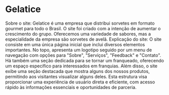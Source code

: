 # Gelatice
Sobre o site:
Gelatice é uma empresa que distribui sorvetes em formato gourmet para todo o Brasil. O site foi criado com a intenção de aumentar o crescimento do grupo. Oferecemos uma variedade de sabores, mas a especialidade da empresa são sorvetes de avelã. 
Explicação do site:
O site consiste em uma única página inicial que inclui diversos elementos importantes. No topo, apresenta um logotipo seguido por um menu de navegação com opções para "Sobre", "Serviços", "Feedback" e "Contato". Há também uma seção dedicada para se tornar um franqueado, oferecendo um espaço específico para interessados em franquias. Além disso, o site exibe uma seção destacada que mostra alguns dos nossos produtos, permitindo aos visitantes visualizar alguns deles. Esta estrutura visa proporcionar uma experiência de usuário direta e eficiente, com acesso rápido às informações essenciais e oportunidades de parceria.
